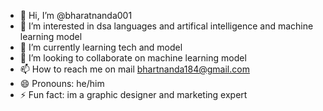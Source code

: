 - 👋 Hi, I’m @bharatnanda001
- 👀 I’m interested in dsa languages and artifical intelligence and machine learning model
- 🌱 I’m currently learning tech and model
- 💞️ I’m looking to collaborate on machine learning model
- 📫 How to reach me on mail bhartnanda184@gmail.com
- 😄 Pronouns: he/him
- ⚡ Fun fact: im a graphic designer and marketing expert

<!---
bharatnanda001/bharatnanda001 is a ✨ special ✨ repository because its `README.md` (this file) appears on your GitHub profile.
You can click the Preview link to take a look at your changes.
--->
